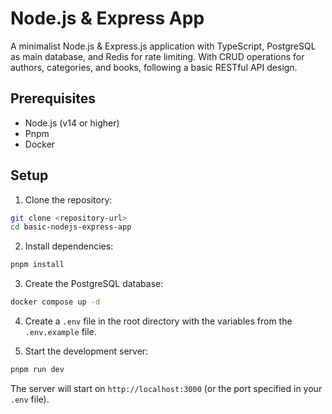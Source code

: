 # Node.js & Express App

A minimalist Node.js & Express.js application with TypeScript, PostgreSQL as main database, and Redis for rate limiting. With CRUD operations for authors, categories, and books, following a basic RESTful API design.

## Prerequisites

- Node.js (v14 or higher)
- Pnpm
- Docker

## Setup

1. Clone the repository:

```bash
git clone <repository-url>
cd basic-nodejs-express-app
```

2. Install dependencies:

```bash
pnpm install
```

3. Create the PostgreSQL database:

```bash
docker compose up -d
```

4. Create a `.env` file in the root directory with the variables from the `.env.example` file.

5. Start the development server:

```bash
pnpm run dev
```

The server will start on `http://localhost:3000` (or the port specified in your `.env` file).

